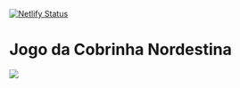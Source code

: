 [![Netlify Status](https://api.netlify.com/api/v1/badges/58516ee1-32e3-462c-9fb4-1a1c3e18440b/deploy-status)](https://app.netlify.com/sites/jogodacobrinhanordestina/deploys)


# Jogo da Cobrinha Nordestina

<img src=https://user-images.githubusercontent.com/62475727/89134930-92a11280-d4ff-11ea-8192-20835c910204.gif>
